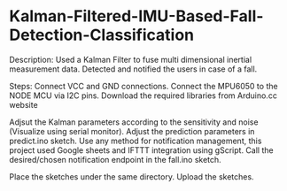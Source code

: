 # Kalman-Filtered-IMU-Based-Fall-Detection-Classification
Description:
Used a Kalman Filter to fuse multi dimensional inertial measurement data. Detected and notified the users in case of a fall.

Steps: 
Connect VCC and GND connections.
Connect the MPU6050 to the NODE MCU via I2C pins.
Download the required libraries from Arduino.cc website

Adjsut the Kalman parameters according to the sensitivity and noise (Visualize using serial monitor).
Adjust the prediction parameters in predict.ino sketch.
Use any method for notification management, this project used Google sheets and IFTTT integration using gScript.
Call the desired/chosen notification endpoint in the fall.ino sketch.

Place the sketches under the same directory.
Upload the sketches.
